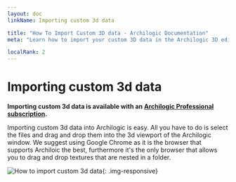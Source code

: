 ```yaml
---
layout: doc
linkName: Importing custom 3d data

title: "How To Import Custom 3D data - Archilogic Documentation"
meta: "Learn how to import your custom 3D data in the Archilogic 3D editor. This is a feature only available to Pro users."

localRank: 2
---
```


# Importing custom 3d data

**Importing custom 3d data is available with an [Archilogic Professional subscription]({{site.baseurl}}/en/platform/settings/subscription.html).**

Importing custom 3d data into Archilogic is easy. All you have to do is select the files and drag and drop them into the 3d viewport of the Archilogic window.
We suggest using Google Chrome as it is the browser that supports Archiloic the best, furthermore it's the only browser that allows you to drag and drop textures that are nested in a folder.

![How to import custom 3d data]({{site.baseurl}}/assets/images/3D-Import-Process.jpg){: .img-responsive}

